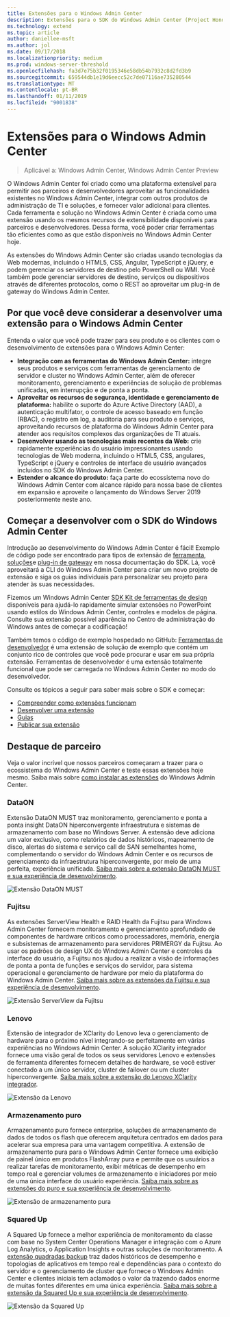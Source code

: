 ```yaml
---
title: Extensões para o Windows Admin Center
description: Extensões para o SDK do Windows Admin Center (Project Honolulu)
ms.technology: extend
ms.topic: article
author: daniellee-msft
ms.author: jol
ms.date: 09/17/2018
ms.localizationpriority: medium
ms.prod: windows-server-threshold
ms.openlocfilehash: fa3d7e75b32f0195346e58db54b7932c8d2fd3b9
ms.sourcegitcommit: 659544db1e19d6eecc52c7de07116ae735280544
ms.translationtype: MT
ms.contentlocale: pt-BR
ms.lasthandoff: 01/11/2019
ms.locfileid: "9001838"
---
```

# Extensões para o Windows Admin Center

>Aplicável a: Windows Admin Center, Windows Admin Center Preview

O Windows Admin Center foi criado como uma plataforma extensível para permitir aos parceiros e desenvolvedores aproveitar as funcionalidades existentes no Windows Admin Center, integrar com outros produtos de administração de TI e soluções, e fornecer valor adicional para clientes. Cada ferramenta e solução no Windows Admin Center é criada como uma extensão usando os mesmos recursos de extensibilidade disponíveis para parceiros e desenvolvedores. Dessa forma, você poder criar ferramentas tão eficientes como as que estão disponíveis no Windows Admin Center hoje.

As extensões do Windows Admin Center são criadas usando tecnologias da Web modernas, incluindo o HTML5, CSS, Angular, TypeScript e jQuery, e podem gerenciar os servidores de destino pelo PowerShell ou WMI. Você também pode gerenciar servidores de destino, serviços ou dispositivos através de diferentes protocolos, como o REST ao aproveitar um plug-in de gateway do Windows Admin Center.

## Por que você deve considerar a desenvolver uma extensão para o Windows Admin Center

Entenda o valor que você pode trazer para seu produto e os clientes com o desenvolvimento de extensões para o Windows Admin Center:

- **Integração com as ferramentas do Windows Admin Center:** integre seus produtos e serviços com ferramentas de gerenciamento de servidor e cluster no Windows Admin Center, além de oferecer monitoramento, gerenciamento e experiências de solução de problemas unificadas, em interrupção e de ponta a ponta.
- **Aproveitar os recursos de segurança, identidade e gerenciamento de plataforma:** habilite o suporte do Azure Active Directory (AAD), a autenticação multifator, o controle de acesso baseado em função (RBAC), o registro em log, a auditoria para seu produto e serviços, aproveitando recursos de plataforma do Windows Admin Center para atender aos requisitos complexos das organizações de TI atuais.
- **Desenvolver usando as tecnologias mais recentes da Web:** crie rapidamente experiências do usuário impressionantes usando tecnologias de Web moderna, incluindo o HTML5, CSS, angulares, TypeScript e jQuery e controles de interface de usuário avançados incluídos no SDK do Windows Admin Center.
- **Estender o alcance do produto:** faça parte do ecossistema novo do Windows Admin Center com alcance rápido para nossa base de clientes em expansão e aproveite o lançamento do Windows Server 2019 posteriormente neste ano.

## Começar a desenvolver com o SDK do Windows Admin Center

Introdução ao desenvolvimento do Windows Admin Center é fácil!  Exemplo de código pode ser encontrado para tipos de extensão de [ferramenta](develop-tool.md), [soluções](develop-solution.md)e [plug-in de gateway](develop-gateway-plugin.md) em nossa documentação do SDK. Lá, você aproveitará a CLI do Windows Admin Center para criar um novo projeto de extensão e siga os guias individuais para personalizar seu projeto para atender às suas necessidades.

Fizemos um Windows Admin Center [SDK Kit de ferramentas de design](https://github.com/Microsoft/windows-admin-center-sdk/blob/master/WindowsAdminCenterDesignToolkit.zip) disponíveis para ajudá-lo rapidamente simular extensões no PowerPoint usando estilos do Windows Admin Center, controles e modelos de página. Consulte sua extensão possível aparência no Centro de administração do Windows antes de começar a codificação!

Também temos o código de exemplo hospedado no GitHub: [Ferramentas de desenvolvedor](https://aka.ms/wacsdk) é uma extensão de solução de exemplo que contém um conjunto rico de controles que você pode procurar e usar em sua própria extensão. Ferramentas de desenvolvedor é uma extensão totalmente funcional que pode ser carregada no Windows Admin Center no modo do desenvolvedor.

Consulte os tópicos a seguir para saber mais sobre o SDK e começar:

- [Compreender como extensões funcionam](understand-extensions.md)
- [Desenvolver uma extensão](developing-extensions.md)
- [Guias](guides.md)
- [Publicar sua extensão](publish-extensions.md)

## Destaque de parceiro

Veja o valor incrível que nossos parceiros começaram a trazer para o ecossistema do Windows Admin Center e teste essas extensões hoje mesmo. Saiba mais sobre [como instalar as extensões](../configure/using-extensions.md) do Windows Admin Center.

### DataON

Extensão DataON MUST traz monitoramento, gerenciamento e ponta a ponta insight DataON hiperconvergente infraestrutura e sistemas de armazenamento com base no Windows Server. A extensão deve adiciona um valor exclusivo, como relatórios de dados históricos, mapeamento de disco, alertas do sistema e serviço call de SAN semelhantes home, complementando o servidor do Windows Admin Center e os recursos de gerenciamento da infraestrutura hiperconvergente, por meio de uma perfeita, experiência unificada. [Saiba mais sobre a extensão DataON MUST e sua experiência de desenvolvimento](case-studies/dataon.md).

![Extensão DataON MUST](../media/extensibility-overview/dataon-must-extension.png)

### Fujitsu

As extensões ServerView Health e RAID Health da Fujitsu para Windows Admin Center fornecem monitoramento e gerenciamento aprofundado de componentes de hardware críticos como processadores, memória, energia e subsistemas de armazenamento para servidores PRIMERGY da Fujitsu. Ao usar os padrões de design UX do Windows Admin Center e controles da interface do usuário, a Fujitsu nos ajudou a realizar a visão de informações de ponta a ponta de funções e serviços do servidor, para sistema operacional e gerenciamento de hardware por meio da plataforma do Windows Admin Center. [Saiba mais sobre as extensões da Fujitsu e sua experiência de desenvolvimento](case-studies/fujitsu.md).

![Extensão ServerView da Fujitsu](../media/extensibility-overview/fujitsu-serverview-extension.png)

### Lenovo

Extensão de integrador de XClarity do Lenovo leva o gerenciamento de hardware para o próximo nível integrando-se perfeitamente em várias experiências no Windows Admin Center. A solução XClarity integrador fornece uma visão geral de todos os seus servidores Lenovo e extensões de ferramenta diferentes fornecem detalhes de hardware, se você estiver conectado a um único servidor, cluster de failover ou um cluster hiperconvergente. [Saiba mais sobre a extensão do Lenovo XClarity integrador](case-studies/lenovo.md).

![Extensão da Lenovo](../media/extensibility-overview/lenovo-extension.png)

### Armazenamento puro

Armazenamento puro fornece enterprise, soluções de armazenamento de dados de todos os flash que oferecem arquitetura centrados em dados para acelerar sua empresa para uma vantagem competitiva. A extensão de armazenamento pura para o Windows Admin Center fornece uma exibição de painel único em produtos FlashArray pura e permite que os usuários a realizar tarefas de monitoramento, exibir métricas de desempenho em tempo real e gerenciar volumes de armazenamento e iniciadores por meio de uma única interface do usuário experiência. [Saiba mais sobre as extensões do puro e sua experiência de desenvolvimento](case-studies/purestorage.md).

![Extensão de armazenamento pura](../media/extensibility-overview/purestorage-extension.png)

### Squared Up

A Squared Up fornece a melhor experiência de monitoramento da classe com base no System Center Operations Manager e integração com o Azure Log Analytics, o Application Insights e outras soluções de monitoramento. A [extensão quadradas backup](https://squaredup.com/product/honolulu/windows-admin-center-extension/?utm_source=microsoft-docs&utm_medium=public-relations&utm_campaign=honolulu) traz dados históricos de desempenho e topologias de aplicativos em tempo real e dependências para o contexto do servidor e o gerenciamento de cluster que fornece o Windows Admin Center e clientes iniciais tem aclamados o valor da trazendo dados enorme de muitas fontes diferentes em uma única experiência. [Saiba mais sobre a extensão da Squared Up e sua experiência de desenvolvimento](case-studies/squared-up.md).

![Extensão da Squared Up](../media/extensibility-overview/squaredup-extension.png)
